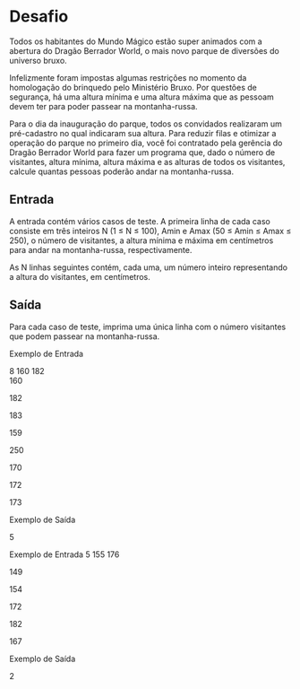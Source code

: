 # Desafio
Todos os habitantes do Mundo Mágico estão super animados com a abertura do Dragão Berrador World, o mais novo parque de diversões do universo bruxo. 

Infelizmente foram impostas algumas restrições no momento da homologação do brinquedo pelo Ministério Bruxo. Por questões de segurança, há uma altura mínima e uma altura máxima que as pessoam devem ter para poder passear na montanha-russa.

Para o dia da inauguração do parque, todos os convidados realizaram um pré-cadastro no qual indicaram sua altura. Para reduzir filas e otimizar a operação do parque no primeiro dia, você foi contratado pela gerência do Dragão Berrador World para fazer um programa que, dado o número de visitantes, altura mínima, altura máxima e as alturas de todos os visitantes, calcule quantas pessoas poderão andar na montanha-russa.

## Entrada
A entrada contém vários casos de teste. A primeira linha de cada caso consiste em três inteiros N (1 ≤ N ≤ 100), Amin e Amax (50 ≤ Amin ≤ Amax ≤ 250), o número de visitantes, a altura mínima e máxima em centímetros para andar na montanha-russa, respectivamente.

As N linhas seguintes contém, cada uma, um número inteiro representando a altura do visitantes, em centímetros.

## Saída
Para cada caso de teste, imprima uma única linha com o número visitantes que podem passear na montanha-russa.

 
Exemplo de Entrada

8 160 182    
160

182

183

159

250

170

172

173

Exemplo de Saída

5

 

 

Exemplo de Entrada
5 155 176 

149

154

172

182

167


Exemplo de Saída

2
